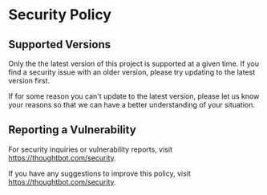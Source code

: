 <!-- START /templates/security.md -->
# Security Policy

## Supported Versions

Only the the latest version of this project is supported at a given time. If
you find a security issue with an older version, please try updating to the
latest version first.

If for some reason you can't update to the latest version, please let us know
your reasons so that we can have a better understanding of your situation.

## Reporting a Vulnerability

For security inquiries or vulnerability reports, visit
<https://thoughtbot.com/security>.

If you have any suggestions to improve this policy, visit <https://thoughtbot.com/security>.

<!-- END /templates/security.md -->